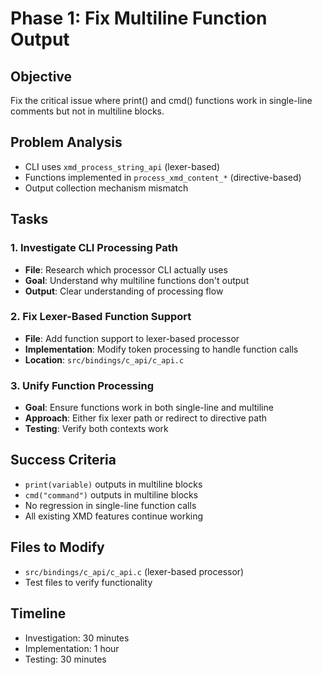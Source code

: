 # Phase 1: Fix Multiline Function Output

## Objective
Fix the critical issue where print() and cmd() functions work in single-line comments but not in multiline blocks.

## Problem Analysis
- CLI uses `xmd_process_string_api` (lexer-based) 
- Functions implemented in `process_xmd_content_*` (directive-based)
- Output collection mechanism mismatch

## Tasks

### 1. Investigate CLI Processing Path
- **File**: Research which processor CLI actually uses
- **Goal**: Understand why multiline functions don't output
- **Output**: Clear understanding of processing flow

### 2. Fix Lexer-Based Function Support
- **File**: Add function support to lexer-based processor
- **Implementation**: Modify token processing to handle function calls
- **Location**: `src/bindings/c_api/c_api.c`

### 3. Unify Function Processing
- **Goal**: Ensure functions work in both single-line and multiline
- **Approach**: Either fix lexer path or redirect to directive path
- **Testing**: Verify both contexts work

## Success Criteria
- `print(variable)` outputs in multiline blocks
- `cmd("command")` outputs in multiline blocks  
- No regression in single-line function calls
- All existing XMD features continue working

## Files to Modify
- `src/bindings/c_api/c_api.c` (lexer-based processor)
- Test files to verify functionality

## Timeline
- Investigation: 30 minutes
- Implementation: 1 hour
- Testing: 30 minutes